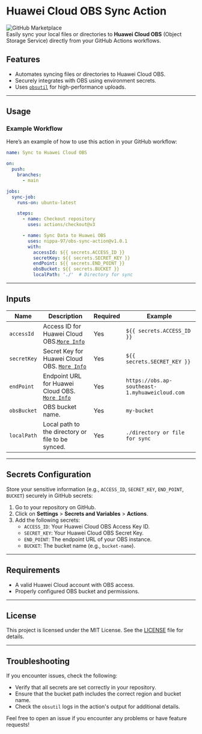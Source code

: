 
# Huawei Cloud OBS Sync Action

![GitHub Marketplace](https://img.shields.io/badge/Marketplace-OBS%20Sync-blue.svg?colorA=24292e&colorB=0366d6&style=flat-square)  
Easily sync your local files or directories to **Huawei Cloud OBS** (Object Storage Service) directly from your GitHub Actions workflows.

## Features

- Automates syncing files or directories to Huawei Cloud OBS.
- Securely integrates with OBS using environment secrets.
- Uses [`obsutil`](https://support.huaweicloud.com/intl/en-us/utiltg-obs/obs_11_0001.html) for high-performance uploads.

---

## Usage

### Example Workflow

Here’s an example of how to use this action in your GitHub workflow:

```yaml
name: Sync to Huawei Cloud OBS

on:
  push:
    branches:
      - main

jobs:
  sync-job:
    runs-on: ubuntu-latest

    steps:
      - name: Checkout repository
        uses: actions/checkout@v3

      - name: Sync Data to Huawei OBS
        uses: nippa-97/obs-sync-action@v1.0.1
        with:
          accessId: ${{ secrets.ACCESS_ID }}
          secretKey: ${{ secrets.SECRET_KEY }}
          endPoint: ${{ secrets.END_POINT }}
          obsBucket: ${{ secrets.BUCKET }}
          localPath: './'  # Directory for sync
```

---

## Inputs

| Name          | Description                                                   | Required | Example                                      |
|---------------|---------------------------------------------------------------|----------|----------------------------------------------|
| `accessId`    | Access ID for Huawei Cloud OBS.[`More Info`](https://support.huaweicloud.com/intl/en-us/clientogw-obs/obs_03_0405.html)                              | Yes      | `${{ secrets.ACCESS_ID }}`                  |
| `secretKey`   | Secret Key for Huawei Cloud OBS. [`More Info`](https://support.huaweicloud.com/intl/en-us/clientogw-obs/obs_03_0405.html)                              | Yes      | `${{ secrets.SECRET_KEY }}`                 |
| `endPoint`    | Endpoint URL for Huawei Cloud OBS. [`More Info`](https://support.huaweicloud.com/intl/en-us/productdesc-obs/obs_03_0152.html)                           | Yes      | `https://obs.ap-southeast-1.myhuaweicloud.com` |
| `obsBucket`   | OBS bucket name.                                              | Yes      | `my-bucket`                     |
| `localPath`   | Local path to the directory or file to be synced.             | Yes      | `./directory or file for sync`                            |

---

## Secrets Configuration

Store your sensitive information (e.g., `ACCESS_ID`, `SECRET_KEY`, `END_POINT`, `BUCKET`) securely in GitHub secrets:

1. Go to your repository on GitHub.
2. Click on **Settings** > **Secrets and Variables** > **Actions**.
3. Add the following secrets:
   - `ACCESS_ID`: Your Huawei Cloud OBS Access Key ID.
   - `SECRET_KEY`: Your Huawei Cloud OBS Secret Key.
   - `END_POINT`: The endpoint URL of your OBS instance.
   - `BUCKET`: The bucket name (e.g., `bucket-name`).

---

## Requirements

- A valid Huawei Cloud account with OBS access.
- Properly configured OBS bucket and permissions.

---

## License

This project is licensed under the MIT License. See the [LICENSE](LICENSE) file for details.

---

## Troubleshooting

If you encounter issues, check the following:
- Verify that all secrets are set correctly in your repository.
- Ensure that the bucket path includes the correct region and bucket name.
- Check the `obsutil` logs in the action's output for additional details.

Feel free to open an issue if you encounter any problems or have feature requests!